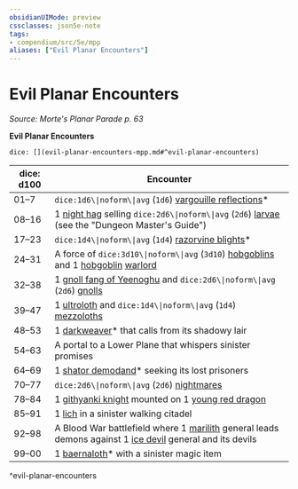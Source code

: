 ```yaml
---
obsidianUIMode: preview
cssclasses: json5e-note
tags:
- compendium/src/5e/mpp
aliases: ["Evil Planar Encounters"]
---
```

# Evil Planar Encounters
*Source: Morte's Planar Parade p. 63* 

**Evil Planar Encounters**

`dice: [](evil-planar-encounters-mpp.md#^evil-planar-encounters)`

| dice: d100 | Encounter |
|------------|-----------|
| 01–7 | `dice:1d6\\|noform\\|avg` (`1d6`) [vargouille reflections](2-Mechanics/CLI/bestiary/fiend/vargouille-reflection-mpp.md)* |
| 08–16 | 1 [night hag](2-Mechanics/CLI/bestiary/fiend/night-hag.md) selling `dice:2d6\\|noform\\|avg` (`2d6`) [larvae](2-Mechanics/CLI/bestiary/fiend/larva-dmg.md) (see the "Dungeon Master's Guide") |
| 17–23 | `dice:1d4\\|noform\\|avg` (`1d4`) [razorvine blights](2-Mechanics/CLI/bestiary/plant/razorvine-blight-mpp.md)* |
| 24–31 | A force of `dice:3d10\\|noform\\|avg` (`3d10`) [hobgoblins](2-Mechanics/CLI/bestiary/humanoid/hobgoblin.md) and 1 [hobgoblin](2-Mechanics/CLI/bestiary/humanoid/hobgoblin.md) [warlord](2-Mechanics/CLI/bestiary/humanoid/warlord-mpmm.md) |
| 32–38 | 1 [gnoll fang of Yeenoghu](2-Mechanics/CLI/bestiary/fiend/gnoll-fang-of-yeenoghu.md) and `dice:2d6\\|noform\\|avg` (`2d6`) [gnolls](2-Mechanics/CLI/bestiary/humanoid/gnoll.md) |
| 39–47 | 1 [ultroloth](2-Mechanics/CLI/bestiary/fiend/ultroloth.md) and `dice:1d4\\|noform\\|avg` (`1d4`) [mezzoloths](2-Mechanics/CLI/bestiary/fiend/mezzoloth.md) |
| 48–53 | 1 [darkweaver](2-Mechanics/CLI/bestiary/aberration/darkweaver-mpp.md)* that calls from its shadowy lair |
| 54–63 | A portal to a Lower Plane that whispers sinister promises |
| 64–69 | 1 [shator demodand](2-Mechanics/CLI/bestiary/fiend/shator-demodand-mpp.md)* seeking its lost prisoners |
| 70–77 | `dice:2d6\\|noform\\|avg` (`2d6`) [nightmares](2-Mechanics/CLI/bestiary/fiend/nightmare.md) |
| 78–84 | 1 [githyanki knight](2-Mechanics/CLI/bestiary/humanoid/githyanki-knight.md) mounted on 1 [young red dragon](2-Mechanics/CLI/bestiary/dragon/young-red-dragon.md) |
| 85–91 | 1 [lich](2-Mechanics/CLI/bestiary/undead/lich.md) in a sinister walking citadel |
| 92–98 | A Blood War battlefield where 1 [marilith](2-Mechanics/CLI/bestiary/fiend/marilith.md) general leads demons against 1 [ice devil](2-Mechanics/CLI/bestiary/fiend/ice-devil.md) general and its devils |
| 99–00 | 1 [baernaloth](2-Mechanics/CLI/bestiary/fiend/baernaloth-mpp.md)* with a sinister magic item |
^evil-planar-encounters